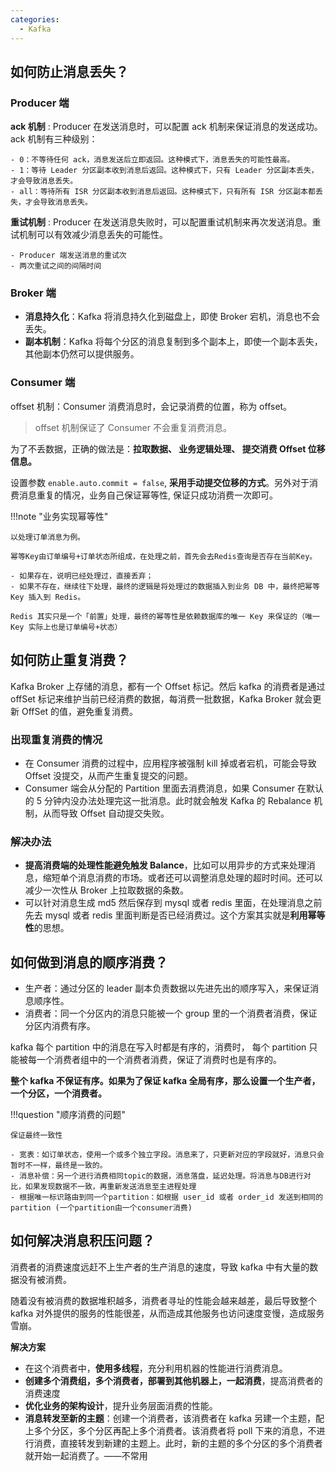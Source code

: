 ```yaml
---
categories:
  - Kafka
---
```


## 如何防止消息丢失？

### Producer 端

**ack 机制**
: Producer 在发送消息时，可以配置 ack 机制来保证消息的发送成功。ack 机制有三种级别：

    - 0：不等待任何 ack，消息发送后立即返回。这种模式下，消息丢失的可能性最高。
    - 1：等待 Leader 分区副本收到消息后返回。这种模式下，只有 Leader 分区副本丢失，才会导致消息丢失。
    - all：等待所有 ISR 分区副本收到消息后返回。这种模式下，只有所有 ISR 分区副本都丢失，才会导致消息丢失。

**重试机制**
: Producer 在发送消息失败时，可以配置重试机制来再次发送消息。重试机制可以有效减少消息丢失的可能性。

    - Producer 端发送消息的重试次
    - 两次重试之间的间隔时间

### Broker 端

- **消息持久化**：Kafka 将消息持久化到磁盘上，即使 Broker 宕机，消息也不会丢失。
- **副本机制**：Kafka 将每个分区的消息复制到多个副本上，即使一个副本丢失，其他副本仍然可以提供服务。

### Consumer 端

offset 机制：Consumer 消费消息时，会记录消费的位置，称为 offset。

> offset 机制保证了 Consumer 不会重复消费消息。

为了不丢数据，正确的做法是：**拉取数据、 业务逻辑处理、 提交消费 Offset 位移信息。**

设置参数 `enable.auto.commit = false`, **采用手动提交位移的方式**。另外对于消费消息重复的情况，业务自己保证幂等性, 保证只成功消费一次即可。

!!!note "业务实现幂等性"

    以处理订单消息为例。

    幂等Key由订单编号+订单状态所组成，在处理之前，首先会去Redis查询是否存在当前Key。

    - 如果存在，说明已经处理过，直接丢弃；
    - 如果不存在，继续往下处理，最终的逻辑是将处理过的数据插入到业务 DB 中，最终把幂等 Key 插入到 Redis。

    Redis 其实只是一个「前置」处理，最终的幂等性是依赖数据库的唯一 Key 来保证的（唯一 Key 实际上也是订单编号+状态）

## 如何防止重复消费？

Kafka Broker 上存储的消息，都有一个 Offset 标记。然后 kafka 的消费者是通过 offSet 标记来维护当前已经消费的数据，每消费一批数据，Kafka Broker 就会更新 OffSet 的值，避免重复消费。

### 出现重复消费的情况

- 在 Consumer 消费的过程中，应用程序被强制 kill 掉或者宕机，可能会导致 Offset 没提交，从而产生重复提交的问题。
- Consumer 端会从分配的 Partition 里面去消费消息，如果 Consumer 在默认的 5 分钟内没办法处理完这一批消息。此时就会触发 Kafka 的 Rebalance 机制，从而导致 Offset 自动提交失败。

### 解决办法

- **提高消费端的处理性能避免触发 Balance**，比如可以用异步的方式来处理消息，缩短单个消息消费的市场。或者还可以调整消息处理的超时时间。还可以减少一次性从 Broker 上拉取数据的条数。
- 可以针对消息生成 md5 然后保存到 mysql 或者 redis 里面，在处理消息之前先去 mysql 或者 redis 里面判断是否已经消费过。这个方案其实就是**利用幂等性**的思想。

## 如何做到消息的顺序消费？

- 生产者：通过分区的 leader 副本负责数据以先进先出的顺序写入，来保证消息顺序性。
- 消费者：同一个分区内的消息只能被一个 group 里的一个消费者消费，保证分区内消费有序。

kafka 每个 partition 中的消息在写入时都是有序的，消费时， 每个 partition 只能被每一个消费者组中的一个消费者消费，保证了消费时也是有序的。

**整个 kafka 不保证有序。如果为了保证 kafka 全局有序，那么设置一个生产者，一个分区，一个消费者。**

!!!question "顺序消费的问题"

    保证最终一致性

    - 宽表：如订单状态，使用一个或多个独立字段。消息来了，只更新对应的字段就好，消息只会暂时不一样，最终是一致的。
    - 消息补偿：另一个进行消费相同topic的数据，消息落盘，延迟处理。将消息与DB进行对比，如果发现数据不一致，再重新发送消息至主进程处理
    - 根据唯一标识路由到同一个partition：如根据 user_id 或者 order_id 发送到相同的 partition (一个partition由一个consumer消费)

## 如何解决消息积压问题？

消费者的消费速度远赶不上生产者的生产消息的速度，导致 kafka 中有大量的数据没有被消费。

随着没有被消费的数据堆积越多，消费者寻址的性能会越来越差，最后导致整个 kafka 对外提供的服务的性能很差，从而造成其他服务也访问速度变慢，造成服务雪崩。

**解决方案**

- 在这个消费者中，**使用多线程**，充分利用机器的性能进行消费消息。
- **创建多个消费组，多个消费者，部署到其他机器上，一起消费**，提高消费者的消费速度
- **优化业务的架构设计**，提升业务层面消费的性能。
- **消息转发至新的主题**：创建一个消费者，该消费者在 kafka 另建一个主题，配上多个分区，多个分区再配上多个消费者。该消费者将 poll 下来的消息，不进行消费，直接转发到新建的主题上。此时，新的主题的多个分区的多个消费者就开始一起消费了。——不常用
